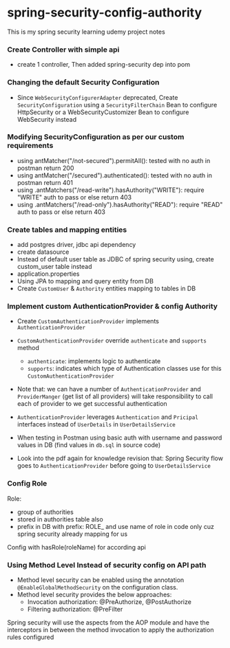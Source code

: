 # spring-security-config-authority
This is my spring security learning udemy project notes 

### Create Controller with simple api
- create 1 controller, Then added spring-security dep into pom

### Changing the default Security Configuration
- Since `WebSecurityConfigurerAdapter` deprecated, Create `SecurityConfiguration` using a `SecurityFilterChain` Bean to configure HttpSecurity or a WebSecurityCustomizer Bean to configure WebSecurity instead

### Modifying SecurityConfiguration as per our custom requirements
- using antMatcher("/not-secured").permitAll(): tested with no auth in postman return 200
- using antMatcher("/secured").authenticated(): tested with no auth in postman return 401
- using .antMatchers("/read-write").hasAuthority("WRITE"): require "WRITE" auth to pass or else return 403
- using .antMatchers("/read-only").hasAuthority("READ"): require "READ" auth to pass or else return 403

### Create tables and mapping entities
- add postgres driver, jdbc api dependency
- create datasource
- Instead of default user table as JDBC of spring security using, create custom_user table instead
- application.properties
- Using JPA to mapping and query entity from DB
- Create `CustomUser` & `Authority` entities mapping to tables in DB

### Implement custom AuthenticationProvider & config Authority 
- Create `CustomAuthenticationProvider` implements `AuthenticationProvider`
- `CustomAuthenticationProvider` override `authenticate` and `supports` method
  - `authenticate`: implements logic to authenticate
  - `supports`: indicates which type of Authentication classes use for this `CustomAuthenticationProvider`

- Note that: we can have a number of `AuthenticationProvider` and `ProviderManger` (get list of all providers) will take responsibility to call each of provider to we get successful authentication
- `AuthenticationProvider` leverages `Authentication` and `Pricipal` interfaces instead of `UserDetails` in `UserDetailsService`
- When testing in Postman using basic auth with username and password values in DB (find values in `db.sql` in source code)
- Look into the pdf again for knowledge revision that: Spring Security flow goes to `AuthenticationProvider` before going to `UserDetailsService`

### Config Role
Role:
- group of authorities
- stored in authorities table also
- prefix in DB with prefix: ROLE_ and use name of role in code only cuz spring security already mapping for us

Config with hasRole(roleName) for according api

### Using Method Level Instead of security config on API path
- Method level security can be enabled using the annotation `@EnableGlobalMethodSecurity` on the
  configuration class.
- Method level security provides the below approaches:
  - Invocation authorization: @PreAuthorize, @PostAuthorize
  - Filtering authorization: @PreFilter

Spring security will use the aspects from the AOP module and have the interceptors in between the method invocation to apply the authorization rules configured